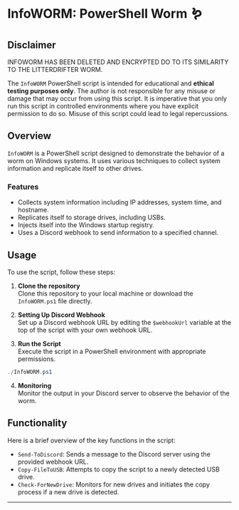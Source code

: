 # InfoWORM: PowerShell Worm 🪱

## Disclaimer

INFOWORM HAS BEEN DELETED AND ENCRYPTED DO TO ITS SIMILARITY TO THE LITTERDRIFTER WORM. 

The `InfoWORM` PowerShell script is intended for educational and **ethical testing purposes only**. The author is not responsible for any misuse or damage that may occur from using this script. It is imperative that you only run this script in controlled environments where you have explicit permission to do so. Misuse of this script could lead to legal repercussions.

## Overview

`InfoWORM` is a PowerShell script designed to demonstrate the behavior of a worm on Windows systems. It uses various techniques to collect system information and replicate itself to other drives.

### Features

- Collects system information including IP addresses, system time, and hostname.
- Replicates itself to storage drives, including USBs.
- Injects itself into the Windows startup registry.
- Uses a Discord webhook to send information to a specified channel.

## Usage

To use the script, follow these steps:

1. **Clone the repository**  
   Clone this repository to your local machine or download the `InfoWORM.ps1` file directly.

2. **Setting Up Discord Webhook**  
   Set up a Discord webhook URL by editing the `$webhookUrl` variable at the top of the script with your own webhook URL.

3. **Run the Script**  
   Execute the script in a PowerShell environment with appropriate permissions.

```powershell
./InfoWORM.ps1
```

4. **Monitoring**  
   Monitor the output in your Discord server to observe the behavior of the worm.

## Functionality

Here is a brief overview of the key functions in the script:

- `Send-ToDiscord`: Sends a message to the Discord server using the provided webhook URL.
- `Copy-FileToUSB`: Attempts to copy the script to a newly detected USB drive.
- `Check-ForNewDrive`: Monitors for new drives and initiates the copy process if a new drive is detected.

---
